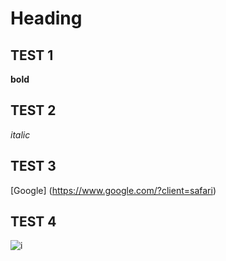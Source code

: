 # Heading
## TEST 1
**bold**
## TEST 2
*italic*
## TEST 3
[Google] (https://www.google.com/?client=safari)
## TEST 4
![i](https://github.com/user-attachments/assets/134e295d-91db-4d42-85e7-9d8b0bdac85b)


